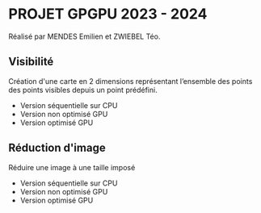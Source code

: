 # PROJET GPGPU 2023 - 2024
Réalisé par MENDES Emilien et ZWIEBEL Téo.

## Visibilité
Création d'une carte en 2 dimensions représentant l’ensemble des points des points visibles depuis un point prédéfini.
- Version séquentielle sur CPU
- Version non optimisé GPU
- Version optimisé GPU

## Réduction d'image
Réduire une image à une taille imposé
- Version séquentielle sur CPU
- Version non optimisé GPU
- Version optimisé GPU
